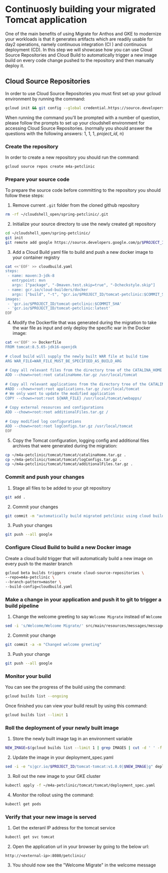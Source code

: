 # Continuosly building your migrated Tomcat application
One of the main benefits of using Migrate for Anthos and GKE to modernize your workloads is that it generates artifacts which are readily usable for day2 operations, namely continuous integration (CI ) and continuous deployment (CD). In this step we will showcase how you can use Cloud Source Repositories and Cloud Build to automatically trigger a new image build on every code change pushed to the repository and then manually deploy it.
 
## Cloud Source Repositories
In order to use Cloud Source Repositories you must first set up your gcloud environment by running the command:
``` bash
gcloud init && git config --global credential.https://source.developers.google.com.helper gcloud.sh
```
When running the command you'll be prompted with a number of question, please follow the prompts to set up your cloudshell environment for accessing Cloud Source Repositories. (normally you should answer the questions with the following answers: 1, 1, 1, *project_id*, n)

### Create the repository
In order to create a new repository you should run the command:
``` bash
gcloud source repos create m4a-petclinic
``` 

### Prepare your source code
To prepare the source code before committing to the repository you should follow these steps:
1. Remove current `.git` folder from the cloned github repository
``` bash
rm -rf ~/cloudshell_open/spring-petclinic/.git
```
2. Initialize your source directory to use the newly created git repository
``` bash
cd ~/cloudshell_open/spring-petclinic/
git init
git remote add google https://source.developers.google.com/p/$PROJECT_ID/r/m4a-petclinic
```
3. Add a Cloud Build yaml file to build and push a new docker image to your container registry
``` bash
cat <<'EOF' >> cloudbuild.yaml
steps:
 - name: maven:3-jdk-8
   entrypoint: mvn
   args: ["package", "-Dmaven.test.skip=true", "-Dcheckstyle.skip"]
 - name: gcr.io/cloud-builders/docker
   args: ["build", "-t", "gcr.io/$PROJECT_ID/tomcat-petclinic:$COMMIT_SHA", "-t", "gcr.io/$PROJECT_ID/tomcat-petclinic:latest", "--build-arg=WAR_FILE=target/petclinic.war", "."]
images:
 - 'gcr.io/$PROJECT_ID/tomcat-petclinic:$COMMIT_SHA'
 - 'gcr.io/$PROJECT_ID/tomcat-petclinic:latest'
EOF
```
4. Modify the Dockerfile that was generated during the migration to take the war file as input and only deploy the specific war in the Docker image:
``` bash
cat <<'EOF' >> Dockerfile
FROM tomcat:8.5.65-jdk16-openjdk
 
# cloud build will supply the newly built WAR file at build time
ARG WAR_FILE=WAR_FILE_MUST_BE_SPECIFIED_AS_BUILD_ARG
 
# Copy all relevant files from the directory tree of the CATALINA_HOME
ADD --chown=root:root catalinaHome.tar.gz /usr/local/tomcat
 
# Copy all relevant applications from the directory tree of the CATALINA_HOME
#ADD --chown=root:root applications.tar.gz /usr/local/tomcat
# We only want to update the modified application
COPY --chown=root:root ${WAR_FILE} /usr/local/tomcat/webapps/
 
# Copy external resources and configurations
ADD --chown=root:root additionalFiles.tar.gz /
 
# Copy modified log configurations
ADD --chown=root:root logConfigs.tar.gz /usr/local/tomcat
EOF
```
5. Copy the Tomcat configuration, logging config and additional files archives that were generated during the migration:
``` bash
cp ~/m4a-petclinic/tomcat/tomcat/catalinaHome.tar.gz .
cp ~/m4a-petclinic/tomcat/tomcat/logConfigs.tar.gz .
cp ~/m4a-petclinic/tomcat/tomcat/additionalFiles.tar.gz .
```
### Commit and push your changes
1. Stage all files to be added to your git repository
``` bash
git add .
```
2. Commit your changes
``` bash
git commit -m "automatically build migrated petclinic using cloud build"
```
3. Push your changes
``` bash
git push --all google
```
### Configure Cloud Build to build a new Docker image
Create a cloud build trigger that will automatically build a new image on every push to the master branch
``` bash
gcloud beta builds triggers create cloud-source-repositories \
--repo=m4a-petclinic \
--branch-pattern=master \
--build-config=cloudbuild.yaml
```

### Make a change in your application and push it to git to trigger a build pipeline
1. Change the welcome greeting to say `Welcome Migrate` instead of `Welcome`
``` bash
sed -i 's/Welcome/Welcome Migrate/' src/main/resources/messages/messages.properties
```
2. Commit your change
``` bash
git commit -a -m "Changed welcome greeting"
```
3. Push your change
``` bash
git push --all google
```

### Monitor your build 
You can see the progress of the build using the command:
``` bash
gcloud builds list --ongoing
```
Once finished you can view your build result by using this command:
``` bash
gcloud builds list --limit 1
```

### Roll the deployment of your newly built image
1. Store the newly built image tag in an environment variable
``` bash
NEW_IMAGE=$(gcloud builds list --limit 1 | grep IMAGES | cut -d ' ' -f 2)
```
2. Update the image in your deployment_spec.yaml
``` bash
sed -i -e "s|gcr.io/$PROJECT_ID/tomcat-tomcat:v1.0.0|$NEW_IMAGE|g" deployment_spec.yaml
```
3. Roll out the new image to your GKE cluster
``` bash
kubectl apply -f ~/m4a-petclinic/tomcat/tomcat/deployment_spec.yaml
```
4. Monitor the rollout using the command:
``` bash
kubectl get pods
```
### Verify that your new image is served
1. Get the exteranl IP address for the tomcat service
``` bash
kubectl get svc tomcat
```
2. Open the application url in your browser by going to the below url:
```
http://<external-ip>:8080/petclinic/
```
3. You should now see the "Welcome Migrate" in the welcome message
